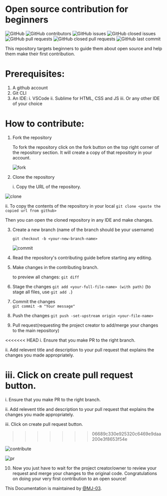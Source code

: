 # Open source contribution for beginners
![GitHub](https://img.shields.io/github/license/cyberbuddy-io/open-source-contribution-for-beginners) ![GitHub contributors](https://img.shields.io/github/contributors/cyberbuddy-io/open-source-contribution-for-beginners) ![GitHub issues](https://img.shields.io/github/issues-raw/cyberbuddy-io/open-source-contribution-for-beginners) ![GitHub closed issues](https://img.shields.io/github/issues-closed-raw/cyberbuddy-io/open-source-contribution-for-beginners) ![GitHub pull requests](https://img.shields.io/github/issues-pr-raw/cyberbuddy-io/open-source-contribution-for-beginners) ![GitHub closed pull requests](https://img.shields.io/github/issues-pr-closed-raw/cyberbuddy-io/open-source-contribution-for-beginners) ![GitHub last commit](https://img.shields.io/github/last-commit/cyberbuddy-io/open-source-contribution-for-beginners)


This repository targets beginners to guide them about open source and help them make their first contribution.


# Prerequisites:
1. A github account
2. Git CLI
3. An IDE:
    i. VSCode
    ii. Sublime for HTML, CSS and JS
   iii. Or any other IDE of your choice


# How to contribute:

1. Fork the repository

   To fork the repository click on the fork button on the top right corner of the repository section.
   It will create a copy of that repository in your account.


   ![fork](https://user-images.githubusercontent.com/89595539/140019145-786cf5a3-e036-400e-8de4-f4a2fe3a8871.gif)


2. Clone the repository

   i. Copy the URL of the repository.


![clone](https://user-images.githubusercontent.com/89595539/140020670-6dd21f16-58aa-43f6-95fd-a5cd24ffb4ac.gif)


   ii. To copy the contents of the repository in your local 
    `git clone <paste the copied url from github>`

   Then you can open the cloned repository in any IDE and make changes.

3. Create a new branch (name of the branch should be your username)

   `git checkout -b <your-new-branch-name>`
   
   
   ![commit](https://user-images.githubusercontent.com/89595539/140020764-f8423c32-b29c-43ef-8463-dbc8c8359ae5.gif)


4. Read the repository's contributing guide before starting any editing.

5. Make changes in the contributing branch.

   to preview all changes:
   `git diff`


6. Stage the changes
   `git add <your-full-file-name> (with path)`
	(to stage all files, use `git add .`)


7. Commit the changes 	
   `git commit -m "Your message"`

8. Push the changes
   `git push -set-upstream origin <your-file-name>`

9. Pull request(requesting the project creator to add/merge your changes to the main repository)

<<<<<<< HEAD
  i. Ensure that you make PR to the right branch.

 ii. Add relevent title and description to your pull request that explains the changes you 
      made appropriately.

iii. Click on create pull request button.
=======
   i. Ensure that you make PR to the right branch.

   ii. Add relevent title and description to your pull request that explains the changes you 
      made appropriately.

   iii. Click on create pull request button.
>>>>>>> 06689c330e925320c6469e9daa200e3f8653f54e


![contribute](https://user-images.githubusercontent.com/89595539/140020922-8c379a58-f950-4be6-a4d5-5c7249c6a627.gif) 	


![pr](https://user-images.githubusercontent.com/89595539/140020940-afa143df-f469-4055-813f-ec5196121fbc.gif)


10. Now you just have to wait for the project creator/owner to review your request and merge your changes
    to the original code. Congratulations on doing your very first contribution to an open source!

This Documentation is maintained by [@MJ-03](https://github.com/MJ-03).

